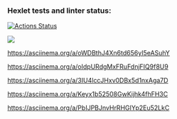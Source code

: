 ### Hexlet tests and linter status:
[![Actions Status](https://github.com/KateSaygi/frontend-project-44/workflows/hexlet-check/badge.svg)](https://github.com/KateSaygi/frontend-project-44/actions)

<a href="https://codeclimate.com/github/KateSaygi/frontend-project-44/maintainability"><img src="https://api.codeclimate.com/v1/badges/d39e6a53dd27dac20e91/maintainability" /></a>

https://asciinema.org/a/oWDBthJ4Xn6td656yI5eASuhY

https://asciinema.org/a/oIdpURdgMxFRuFdnjFIQ9f8U9

https://asciinema.org/a/3IU4lccJHxv0DBx5d1nxAga7D

https://asciinema.org/a/Keyx1b52508GwKijhk4fhFH3C

 https://asciinema.org/a/PbIJPBJnvHrRHGIYp2Eu52LkC